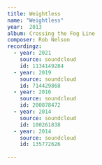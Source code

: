 ```yaml
---
title: Weightless
name: "Weightless"
year:  2013
album: Crossing the Fog Line
composer: Rob Nelson
recordingz:
  - year: 2021
    source: soundcloud
    id: 1134149284 
  - year: 2019
    source: soundcloud
    id: 714429868
  - year: 2016
    source: soundcloud
    id: 200878472
  - year: 2014
    source: soundcloud
    id: 100261838
  - year: 2014
    source: soundcloud
    id: 135772626
 
---
```


